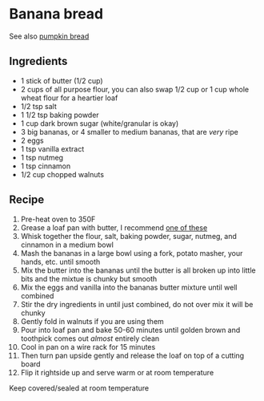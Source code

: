# Banana bread

See also [pumpkin bread](./pumpkin-bread.md)

## Ingredients
- 1 stick of butter (1/2 cup)
- 2 cups of all purpose flour, you can also swap 1/2 cup or 1 cup whole wheat flour for a heartier loaf
- 1/2 tsp salt
- 1 1/2 tsp baking powder
- 1 cup dark brown sugar (white/granular is okay)
- 3 big bananas, or 4 smaller to medium bananas, that are *very* ripe
- 2 eggs
- 1 tsp vanilla extract
- 1 tsp nutmeg
- 1 tsp cinnamon
- 1/2 cup chopped walnuts

## Recipe
1. Pre-heat oven to 350F
1. Grease a loaf pan with butter, I recommend [one of these](https://www.amazon.com/gp/product/B0029JQEIC)
1. Whisk together the flour, salt, baking powder, sugar, nutmeg, and cinnamon in a medium bowl
1. Mash the bananas in a large bowl using a fork, potato masher, your hands, etc. until smooth
1. Mix the butter into the bananas until the butter is all broken up into little bits and the mixtue is chunky but smooth
1. Mix the eggs and vanilla into the bananas butter mixture until well combined
1. Stir the dry ingredients in until just combined, do not over mix it will be chunky
1. Gently fold in walnuts if you are using them
1. Pour into loaf pan and bake 50-60 minutes until golden brown and toothpick comes out *almost* entirely clean
1. Cool in pan on a wire rack for 15 minutes
1. Then turn pan upside gently and release the loaf on top of a cutting board
1. Flip it rightside up and serve warm or at room temperature

Keep covered/sealed at room temperature
